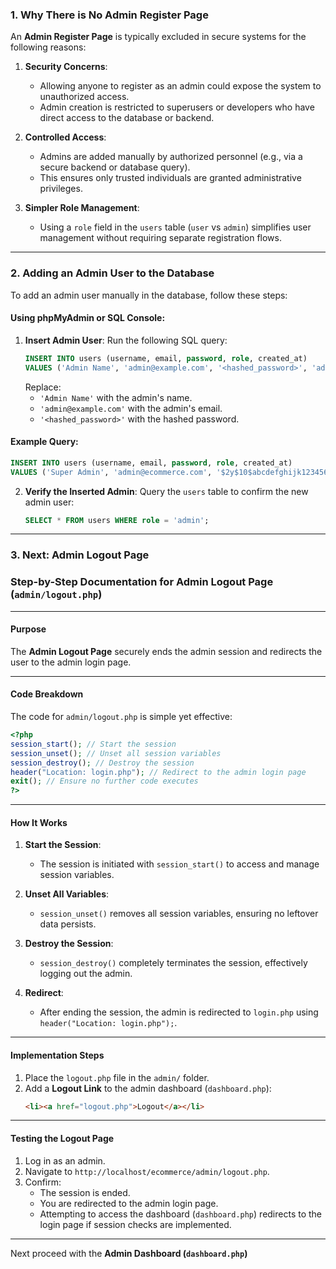 ### **1. Why There is No Admin Register Page**
An **Admin Register Page** is typically excluded in secure systems for the following reasons:

1. **Security Concerns**:
   - Allowing anyone to register as an admin could expose the system to unauthorized access.
   - Admin creation is restricted to superusers or developers who have direct access to the database or backend.

2. **Controlled Access**:
   - Admins are added manually by authorized personnel (e.g., via a secure backend or database query).
   - This ensures only trusted individuals are granted administrative privileges.

3. **Simpler Role Management**:
   - Using a `role` field in the `users` table (`user` vs `admin`) simplifies user management without requiring separate registration flows.

---

### **2. Adding an Admin User to the Database**

To add an admin user manually in the database, follow these steps:

#### Using **phpMyAdmin** or SQL Console:
1. **Insert Admin User**:
   Run the following SQL query:
   ```sql
   INSERT INTO users (username, email, password, role, created_at) 
   VALUES ('Admin Name', 'admin@example.com', '<hashed_password>', 'admin', NOW());
   ```
   Replace:
   - `'Admin Name'` with the admin's name.
   - `'admin@example.com'` with the admin's email.
   - `'<hashed_password>'` with the hashed password.

#### Example Query:
```sql
INSERT INTO users (username, email, password, role, created_at) 
VALUES ('Super Admin', 'admin@ecommerce.com', '$2y$10$abcdefghijk1234567890LMNOPQRSTUVWXyz12345678', 'admin', NOW());
```

2. **Verify the Inserted Admin**:
   Query the `users` table to confirm the new admin user:
   ```sql
   SELECT * FROM users WHERE role = 'admin';
   ```

---

### **3. Next: Admin Logout Page**

### Step-by-Step Documentation for Admin Logout Page (`admin/logout.php`)

---

#### Purpose
The **Admin Logout Page** securely ends the admin session and redirects the user to the admin login page.

---

#### Code Breakdown
The code for `admin/logout.php` is simple yet effective:

```php
<?php
session_start(); // Start the session
session_unset(); // Unset all session variables
session_destroy(); // Destroy the session
header("Location: login.php"); // Redirect to the admin login page
exit(); // Ensure no further code executes
?>
```

---

#### How It Works
1. **Start the Session**:
   - The session is initiated with `session_start()` to access and manage session variables.

2. **Unset All Variables**:
   - `session_unset()` removes all session variables, ensuring no leftover data persists.

3. **Destroy the Session**:
   - `session_destroy()` completely terminates the session, effectively logging out the admin.

4. **Redirect**:
   - After ending the session, the admin is redirected to `login.php` using `header("Location: login.php");`.

---

#### Implementation Steps
1. Place the `logout.php` file in the `admin/` folder.
2. Add a **Logout Link** to the admin dashboard (`dashboard.php`):
   ```html
   <li><a href="logout.php">Logout</a></li>
   ```

---

#### Testing the Logout Page
1. Log in as an admin.
2. Navigate to `http://localhost/ecommerce/admin/logout.php`.
3. Confirm:
   - The session is ended.
   - You are redirected to the admin login page.
   - Attempting to access the dashboard (`dashboard.php`) redirects to the login page if session checks are implemented.

---

Next proceed with the **Admin Dashboard (`dashboard.php`)**